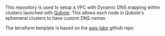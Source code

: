 This repository is used to setup a VPC with Dynamic DNS mapping within clusters
launched with [Qubole](https://api.qubole.com). This allows each node in
Qubole's ephemeral clusters to have custom DNS names

The terraform template is based on the
[aws-labs](https://github.com/awslabs/aws-lambda-ddns-function) github repo
